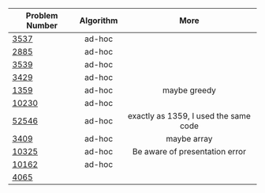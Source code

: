 | Problem Number        | Algorithm  | More |
| ------------- |:-------------:|:-------------:|
|[3537](https://quera.ir/problemset/contest/3537)| ad-hoc ||
|[2885](https://quera.ir/problemset/contest/2885)| ad-hoc ||
|[3539](https://quera.ir/problemset/contest/3539)| ad-hoc ||
|[3429](https://quera.ir/problemset/contest/3429)| ad-hoc ||
|[1359](https://quera.ir/problemset/contest/1359)| ad-hoc |maybe greedy|
|[10230](https://quera.ir/problemset/contest/10230)|ad-hoc||
|[52546](https://quera.ir/problemset/contest/52546)|ad-hoc| exactly as 1359, I used the same code
|[3409](https://quera.ir/problemset/contest/3409)|ad-hoc|maybe array|
|[10325](https://quera.ir/problemset/contest/10325)| ad-hoc |Be aware of presentation error|
|[10162](https://quera.ir/problemset/contest/10162)|ad-hoc ||
|[4065](https://quera.ir/problemset/contest/4065)|||
